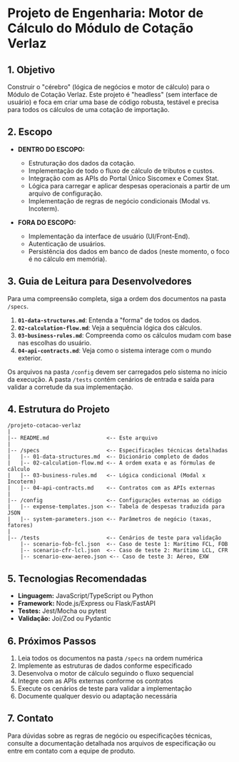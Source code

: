# Projeto de Engenharia: Motor de Cálculo do Módulo de Cotação Verlaz

## 1. Objetivo
Construir o "cérebro" (lógica de negócios e motor de cálculo) para o Módulo de Cotação Verlaz. Este projeto é "headless" (sem interface de usuário) e foca em criar uma base de código robusta, testável e precisa para todos os cálculos de uma cotação de importação.

## 2. Escopo
- **DENTRO DO ESCOPO:**
  - Estruturação dos dados da cotação.
  - Implementação de todo o fluxo de cálculo de tributos e custos.
  - Integração com as APIs do Portal Único Siscomex e Comex Stat.
  - Lógica para carregar e aplicar despesas operacionais a partir de um arquivo de configuração.
  - Implementação de regras de negócio condicionais (Modal vs. Incoterm).

- **FORA DO ESCOPO:**
  - Implementação da interface de usuário (UI/Front-End).
  - Autenticação de usuários.
  - Persistência dos dados em banco de dados (neste momento, o foco é no cálculo em memória).

## 3. Guia de Leitura para Desenvolvedores
Para uma compreensão completa, siga a ordem dos documentos na pasta `/specs`.
1.  **`01-data-structures.md`**: Entenda a "forma" de todos os dados.
2.  **`02-calculation-flow.md`**: Veja a sequência lógica dos cálculos.
3.  **`03-business-rules.md`**: Compreenda como os cálculos mudam com base nas escolhas do usuário.
4.  **`04-api-contracts.md`**: Veja como o sistema interage com o mundo exterior.

Os arquivos na pasta `/config` devem ser carregados pelo sistema no início da execução. A pasta `/tests` contém cenários de entrada e saída para validar a corretude da sua implementação.

## 4. Estrutura do Projeto

```
/projeto-cotacao-verlaz
|
|-- README.md                  <-- Este arquivo
|
|-- /specs                     <-- Especificações técnicas detalhadas
|   |-- 01-data-structures.md  <-- Dicionário completo de dados
|   |-- 02-calculation-flow.md <-- A ordem exata e as fórmulas de cálculo
|   |-- 03-business-rules.md   <-- Lógica condicional (Modal x Incoterm)
|   |-- 04-api-contracts.md    <-- Contratos com as APIs externas
|
|-- /config                    <-- Configurações externas ao código
|   |-- expense-templates.json <-- Tabela de despesas traduzida para JSON
|   |-- system-parameters.json <-- Parâmetros de negócio (taxas, fatores)
|
|-- /tests                     <-- Cenários de teste para validação
    |-- scenario-fob-fcl.json  <-- Caso de teste 1: Marítimo FCL, FOB
    |-- scenario-cfr-lcl.json  <-- Caso de teste 2: Marítimo LCL, CFR
    |-- scenario-exw-aereo.json <-- Caso de teste 3: Aéreo, EXW
```

## 5. Tecnologias Recomendadas
- **Linguagem:** JavaScript/TypeScript ou Python
- **Framework:** Node.js/Express ou Flask/FastAPI
- **Testes:** Jest/Mocha ou pytest
- **Validação:** Joi/Zod ou Pydantic

## 6. Próximos Passos
1. Leia todos os documentos na pasta `/specs` na ordem numérica
2. Implemente as estruturas de dados conforme especificado
3. Desenvolva o motor de cálculo seguindo o fluxo sequencial
4. Integre com as APIs externas conforme os contratos
5. Execute os cenários de teste para validar a implementação
6. Documente qualquer desvio ou adaptação necessária

## 7. Contato
Para dúvidas sobre as regras de negócio ou especificações técnicas, consulte a documentação detalhada nos arquivos de especificação ou entre em contato com a equipe de produto.

